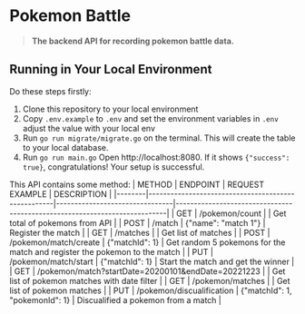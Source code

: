 # Pokemon Battle
> **The backend API for recording pokemon battle data.**


## Running in Your Local Environment

Do these steps firstly:
1. Clone this repository to your local environment
2. Copy `.env.example` to `.env` and set the environment variables in `.env` adjust the value with your local env
3. Run `go run migrate/migrate.go` on the terminal. This will create the table to your local database.
4. Run `go run main.go` Open http://localhost:8080. If it shows `{"success": true}`, congratulations! Your setup is successful.

This API contains some method:
| METHOD | ENDPOINT                                           | REQUEST EXAMPLE                | DESCRIPTION                                                               |
|--------|----------------------------------------------------|--------------------------------|---------------------------------------------------------------------------|
| GET    | /pokemon/count                                     |                                | Get total of pokemons from API                                            |
| POST   | /match                                             | {"name": "match 1"}            | Register the match                                                        |
| GET    | /matches                                           |                                | Get list of matches                                                       |
| POST   | /pokemon/match/create                              | {"matchId": 1}                 | Get random 5 pokemons for the match and register the pokemon to the match |
| PUT    | /pokemon/match/start                               | {"matchId": 1}                 | Start the match and get the winner                                        |
| GET    | /pokemon/match?startDate=20200101&endDate=20221223 |                                | Get list of pokemon matches with date filter                              |
| GET    | /pokemon/matches                                   |                                | Get list of pokemon matches                                               |
| PUT    | /pokemon/discualification                          | {"matchId": 1, "pokemonId": 1} | Discualified a pokemon from a match                                       |